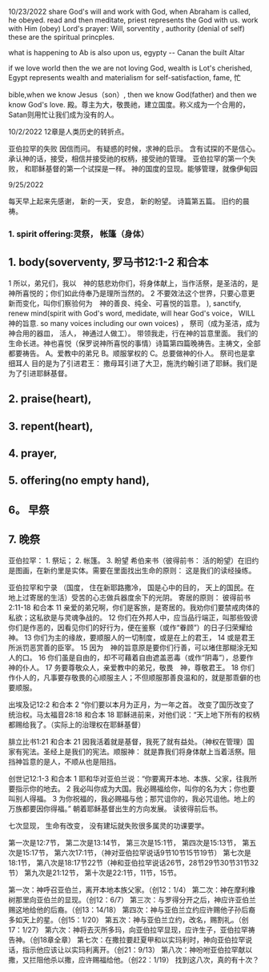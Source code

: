 
10/23/2022
share God's will and work with God, when Abraham is called, he obeyed. 
read and then meditate, priest represents the God with us. work with Him (obey)
Lord's prayer: Will, sorventity , authority (denial of self) these are the spiritual princples.

what is happening to Ab is also upon us,   egypty -- Canan the built Altar

if we love world then the we are not loving God, wealth is Lot's cherished, Egypt represents wealth and materialism for self-satisfaction, fame, 忙

bible,when we know Jesus（son）, then we know God(father) and then we know God's love. 
殿。尊主为大，敬畏祂，建立国度。称义成为一个合用的， Satan则用忙让我们成为没有的人。


10/2/2022
12章是人类历史的转折点。 

亚伯拉罕的失败
因信而问。 有疑惑的时候，求神的启示。 含有试探的不是信心。
承认神的话，接受，相信并接受祂的权柄，接受祂的管理。
亚伯拉罕的第一个失败， 和耶稣基督的第一个试探是一样。 神的国度的显现。能够管理，就像伊甸园

9/25/2022

每天早上起来先感谢， 新的一天， 安息， 新的盼望。 诗篇第五篇。 旧约的晨祷。 

### 1. spirit offering:灵祭， 帐篷（身体）  
## 1. body(soverventy, ‪罗马书‬12:1-2 和合本
1 所以，弟兄们，我以　神的慈悲劝你们，将身体献上，当作活祭，是圣洁的，是　神所喜悦的；你们如此侍奉乃是理所当然的。 2 不要效法这个世界，只要心意更新而变化，叫你们察验何为　神的善良、纯全、可喜悦的旨意。 ), sanctify, renew mind(spirit with God's word, medidate, will hear God's voice， WILL神的旨意. so many voices including our own voices) ， 祭司（成为圣洁，成为神合用的器皿， 活人， 神通过人做工）。 带领我走，行在神的旨意里面。 我们的生命长进。神也喜悦（保罗说神所喜悦的事情）诗篇第四篇晚祷告。主祷文，全部都要祷告。
 A。爱教中的弟兄 B。顺服掌权的 C。总要做神的仆人。 祭司也是拿细耳人 目的是为了引进君王： 撒母耳引进了大卫，施洗约翰引进了耶稣。我们是为了引进耶稣基督。

## 2. praise(heart), 
## 3. repent(heart), 
## 4. prayer, 
## 5. offering(no empty hand),
## 6。 早祭
## 7. 晚祭


亚伯拉罕： 1. 祭坛； 2. 帐篷。 3. 盼望 希伯来书（彼得前书： 活的盼望）在旧约是图画，在新约里是实体。需要在里面找出生命的原则： 这是我们的读经操练。 

亚伯拉罕和宁录 （国度， 住在新耶路撒冷， 国是心中的目的， 天上的国民。在地上过寄居的生活）受苦的心志做兵器度余下的光阴。
寄居的原则： 
‪彼得前书‬2:11-18 和合本
11 亲爱的弟兄啊，你们是客旅，是寄居的。我劝你们要禁戒肉体的私欲；这私欲是与灵魂争战的。 12 你们在外邦人中，应当品行端正，叫那些毁谤你们是作恶的，因看见你们的好行为，便在鉴察（或作“眷顾”）的日子归荣耀给　神。
13 你们为主的缘故，要顺服人的一切制度，或是在上的君王， 14 或是君王所派罚恶赏善的臣宰。 15 因为　神的旨意原是要你们行善，可以堵住那糊涂无知人的口。 16 你们虽是自由的，却不可藉着自由遮盖恶毒（或作“阴毒”），总要作　神的仆人。 17 务要尊敬众人，亲爱教中的弟兄，敬畏　神，尊敬君王。
18 你们作仆人的，凡事要存敬畏的心顺服主人；不但顺服那善良温和的，就是那乖僻的也要顺服。

‪出埃及记‬12:2 和合本
2 “你们要以本月为正月，为一年之首。   改变了国历改变了统治权。‪马太福音‬28:18 和合本
18 耶稣进前来，对他们说：“天上地下所有的权柄都赐给我了。（实际上的治理权在耶稣基督）

‪腓立比书‬1:21 和合本
21 因我活着就是基督，我死了就有益处。（神权在管理）国家有宪法。圣经上是我们的宪法。顺服神： 就是靠我们将身体献上当着活祭。阻挡神旨意的是人，不顺从也是阻挡。

‪创世记‬12:1-3 和合本
1 耶和华对亚伯兰说：“你要离开本地、本族、父家，往我所要指示你的地去。 2 我必叫你成为大国。我必赐福给你，叫你的名为大；你也要叫别人得福。 3 为你祝福的，我必赐福与他；那咒诅你的，我必咒诅他。地上的万族都要因你得福。” 朝着耶稣基督出生的方向发展。 读彼得前后书。

七次显现， 生命有改变， 没有建坛就失败很多属灵的功课要学。

第一次是12:7节，
第二次是13:14节，
第三次是15:1节，
第四次是15:13节，
第五次是15:17节，
第六次17:1节，（神对亚伯拉罕说话9节10节15节19节）
第七次是18:1节，
第八次是18:17节22节（神和亚伯拉罕说话26节，28节29节30节31节32节）
第九次是21:12节，
第十次是22:1节，11节，15节。

第一次：神呼召亚伯兰，离开本地本族父家。（创12：1/4）
第二次：神在摩利橡树那里向亚伯兰的显现。（创12：6/7）
第三次：与罗得分开之后，神应许亚伯兰赐这地给他的后裔。（创13：14/18）
第四次：神与亚伯兰立约应许赐他子孙后裔多如天上的星。（创15：1/20）
第五次：神与亚伯兰立约，改名，赐割礼。（创17：1/27）
第六次：神将去灭所多玛，向亚伯拉罕显现，应许生子，亚伯拉罕祷告神。（创18章全章）
第七次：在撒拉要赶夏甲和以实玛利时，神向亚伯拉罕说话，指示他应该让以实玛利离开。（创21：9/13）
第八次：神吩咐亚伯拉罕献以撒，又拦阻他杀以撒，应许赐福给他。（创22：1/19）
找到这八次，真的有十次？